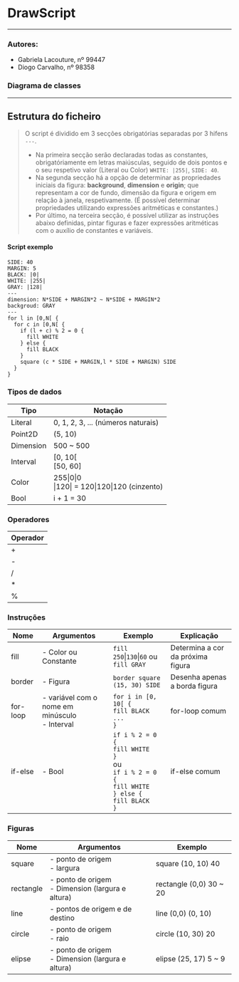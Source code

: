 # DrawScript

---
### Autores:

- Gabriela Lacouture, nº 99447
- Diogo Carvalho, nº 98358

### Diagrama de classes


---
## Estrutura do ficheiro

> O script é dividido em 3 secções obrigatórias separadas por 3 hifens `---`. 
> - Na primeira secção serão declaradas todas as constantes, obrigatóriamente em letras maiúsculas, seguido de dois pontos 
> e o seu respetivo valor (Literal ou Color) `WHITE: |255|`, `SIDE: 40`.
> - Na segunda secção há a opção de determinar as propriedades iniciais da figura: **background**, **dimension** e **origin**; 
> que representam a cor de fundo, dimensão da figura e origem em relação à janela, respetivamente. (É possível determinar propriedades
> utilizando expressões aritméticas e constantes.)
> - Por último, na terceira secção, é possível utilizar as instruções abaixo definidas, pintar figuras e fazer expressões aritméticas
> com o auxílio de constantes e variáveis.
> 
 #### Script exemplo
```N: 8
SIDE: 40
MARGIN: 5
BLACK: |0|
WHITE: |255|
GRAY: |128|
---
dimension: N*SIDE + MARGIN*2 ~ N*SIDE + MARGIN*2
backgroud: GRAY
---
for l in [0,N[ {
  for c in [0,N[ {
    if (l + c) % 2 = 0 {
      fill WHITE
    } else {
      fill BLACK
    }
    square (c * SIDE + MARGIN,l * SIDE + MARGIN) SIDE
  }
}

 ```


### Tipos de dados
| Tipo      | Notação                                                                    |
|-----------|----------------------------------------------------------------------------|
| Literal   | 0, 1, 2, 3, ...  (números naturais)                                        |
| Point2D   | (5, 10)                                                                    |
| Dimension | 500 ~ 500                                                                  |
| Interval  | [0, 10[<br/> [50, 60]                                                      |
| Color     | 255&#124;0&#124;0 <br/>&#124;120&#124; = 120&#124;120&#124;120  (cinzento) |
| Bool      | i + 1 = 30                                                                 |

### Operadores
| Operador |
|----------|
| +        |
| -        |
| /        |
| *        |
| %        |

### Instruções
| Nome     | Argumentos                                         | Exemplo                                                                                                                                   | Explicação                        |
|----------|----------------------------------------------------|-------------------------------------------------------------------------------------------------------------------------------------------|-----------------------------------|
| fill     | - Color ou Constante                               | `fill 250`&#124;`130`&#124;`60` ou `fill GRAY`                                                                                            | Determina a cor da próxima figura |                                                                                              
| border   | - Figura                                           | `border square (15, 30) SIDE`                                                                                                             | Desenha apenas a borda figura     |
| for-loop | - variável com o nome em minúsculo<br/> - Interval | `for i in [0, 10[ {`<br/> `fill BLACK`<br/>`...`<br/>`}`                                                                                  | for-loop comum                    |
| if-else  | - Bool                                             | `if i % 2 = 0 {`<br/> `fill WHITE`<br/> `}`  <br/>ou<br/>  `if i % 2 = 0 {`<br/> `fill WHITE`<br/> `} else {` <br/> `fill BLACK`<br/> `}` | if-else comum                     |

### Figuras
| Nome      | Argumentos                                           | Exemplo                 |
|-----------|------------------------------------------------------|-------------------------|
| square    | - ponto de origem<br/>- largura                      | square (10, 10) 40      |
| rectangle | - ponto de origem<br/>- Dimension (largura e altura) | rectangle (0,0) 30 ~ 20 |
| line      | - pontos de origem e de destino                      | line (0,0) (0, 10)      |
| circle    | - ponto de origem<br/>- raio                         | circle (10, 30) 20      |
| elipse    | - ponto de origem<br/>- Dimension (largura e altura) | elipse (25, 17) 5 ~ 9   |